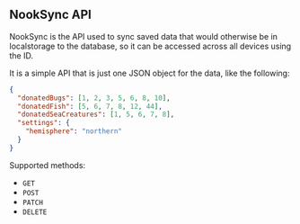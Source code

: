 ## NookSync API

NookSync is the API used to sync saved data that would otherwise 
be in localstorage to the database, so it can be accessed across all devices using the
ID.

It is a simple API that is just one JSON object for the data, like the following:

```json
{
  "donatedBugs": [1, 2, 3, 5, 6, 8, 10],
  "donatedFish": [5, 6, 7, 8, 12, 44],
  "donatedSeaCreatures": [1, 5, 6, 7, 8],
  "settings": {
    "hemisphere": "northern"  
  }
}
```

Supported methods:
- `GET`
- `POST`
- `PATCH`
- `DELETE`
